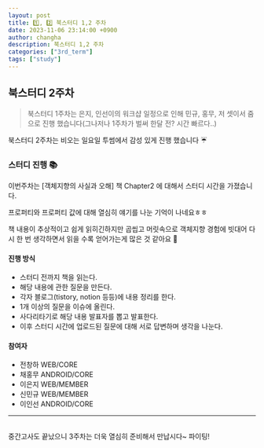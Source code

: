 ```yaml
---
layout: post
title: 1️⃣, 2️⃣ 북스터디 1,2 주차 
date: 2023-11-06 23:14:00 +0900
author: changha
description: 북스터디 1,2 주차 
categories: ["3rd_term"]
tags: ["study"]
---
```


## 북스터디 2주차 
> 북스터디 1주차는 은지, 인선이의 워크샵 일정으로 인해 민규, 홍무, 저 셋이서 줌으로 진행 했습니다(그나저나 1주차가 벌써 한달 전? 시간 빠르다..)

북스터디 2주차는 비오는 일요일 투썸에서 감성 있게 진행 했습니다 ☔

### 스터디 진행 📚

이번주차는 [객체지향의 사실과 오해] 책 Chapter2 에 대해서 스터디 시간을 가졌습니다.

프로퍼티와 프로퍼티 값에 대해 열심히 얘기를 나눈 기억이 나네요ㅎㅎ 

책 내용이 추상적이고 쉽게 읽히긴하지만 곱씹고 머릿속으로 객체지향 경험에 빗대어 다시 한 번 생각하면서 읽을 수록 얻어가는게 많은 것 같아요 🤔

#### 진행 방식
* 스터디 전까지 책을 읽는다.
* 해당 내용에 관한 질문을 만든다.
* 각자 블로그(tistory, notion 등등)에 내용 정리를 한다.
* 1개 이상의 질문을 이슈에 올린다.
* 사다리타기로 해당 내용 발표자를 뽑고 발표한다.
* 이후 스터디 시간에 업로드된 질문에 대해 서로 답변하며 생각을 나눈다.

#### 참여자 

* 전창하 WEB/CORE
* 채홍무 ANDROID/CORE
* 이은지 WEB/MEMBER
* 신민규 WEB/MEMBER
* 이인선 ANDROID/CORE 

- - -
<br>
중간고사도 끝났으니 3주차는 더욱 열심히 준비해서 만납시다~ 파이팅!






